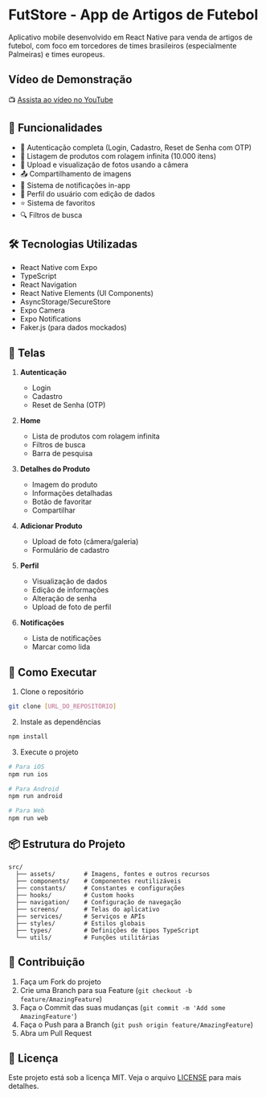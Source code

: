 # FutStore - App de Artigos de Futebol

Aplicativo mobile desenvolvido em React Native para venda de artigos de futebol, com foco em torcedores de times brasileiros (especialmente Palmeiras) e times europeus.

## Vídeo de Demonstração

📺 [Assista ao vídeo no YouTube](https://youtu.be/UzvZsdXXfUs)

## 🚀 Funcionalidades

- 🔐 Autenticação completa (Login, Cadastro, Reset de Senha com OTP)
- 🏪 Listagem de produtos com rolagem infinita (10.000 itens)
- 📸 Upload e visualização de fotos usando a câmera
- 📤 Compartilhamento de imagens
- 🔔 Sistema de notificações in-app
- 👤 Perfil do usuário com edição de dados
- ⭐ Sistema de favoritos
- 🔍 Filtros de busca

## 🛠️ Tecnologias Utilizadas

- React Native com Expo
- TypeScript
- React Navigation
- React Native Elements (UI Components)
- AsyncStorage/SecureStore
- Expo Camera
- Expo Notifications
- Faker.js (para dados mockados)

## 📱 Telas

1. **Autenticação**

   - Login
   - Cadastro
   - Reset de Senha (OTP)

2. **Home**

   - Lista de produtos com rolagem infinita
   - Filtros de busca
   - Barra de pesquisa

3. **Detalhes do Produto**

   - Imagem do produto
   - Informações detalhadas
   - Botão de favoritar
   - Compartilhar

4. **Adicionar Produto**

   - Upload de foto (câmera/galeria)
   - Formulário de cadastro

5. **Perfil**

   - Visualização de dados
   - Edição de informações
   - Alteração de senha
   - Upload de foto de perfil

6. **Notificações**
   - Lista de notificações
   - Marcar como lida

## 🚀 Como Executar

1. Clone o repositório

```bash
git clone [URL_DO_REPOSITÓRIO]
```

2. Instale as dependências

```bash
npm install
```

3. Execute o projeto

```bash
# Para iOS
npm run ios

# Para Android
npm run android

# Para Web
npm run web
```

## 📦 Estrutura do Projeto

```
src/
  ├── assets/        # Imagens, fontes e outros recursos
  ├── components/    # Componentes reutilizáveis
  ├── constants/     # Constantes e configurações
  ├── hooks/         # Custom hooks
  ├── navigation/    # Configuração de navegação
  ├── screens/       # Telas do aplicativo
  ├── services/      # Serviços e APIs
  ├── styles/        # Estilos globais
  ├── types/         # Definições de tipos TypeScript
  └── utils/         # Funções utilitárias
```

## 🤝 Contribuição

1. Faça um Fork do projeto
2. Crie uma Branch para sua Feature (`git checkout -b feature/AmazingFeature`)
3. Faça o Commit das suas mudanças (`git commit -m 'Add some AmazingFeature'`)
4. Faça o Push para a Branch (`git push origin feature/AmazingFeature`)
5. Abra um Pull Request

## 📝 Licença

Este projeto está sob a licença MIT. Veja o arquivo [LICENSE](LICENSE) para mais detalhes.
